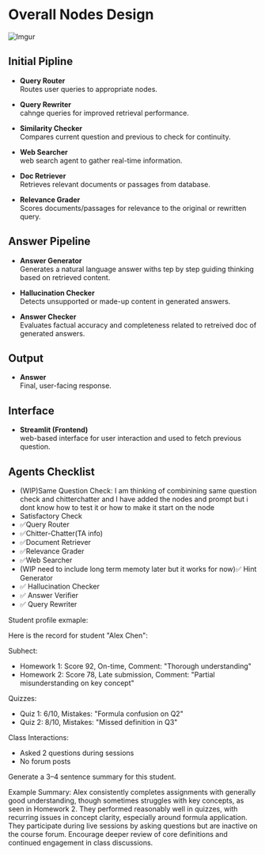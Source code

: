 # Overall Nodes Design

![Imgur](https://imgur.com/LXaHZG2.png)

## Initial Pipline

- **Query Router**  
  Routes user queries to appropriate nodes.

- **Query Rewriter**  
  cahnge queries for improved retrieval performance.

- **Similarity Checker**  
  Compares current question and previous to check for continuity.

- **Web Searcher**  
  web search agent to gather real-time information.

- **Doc Retriever**  
  Retrieves relevant documents or passages from database.

- **Relevance Grader**  
  Scores documents/passages for relevance to the original or rewritten query.

## Answer Pipeline

- **Answer Generator**  
  Generates a natural language answer withs tep by step guiding thinking based on retrieved content.

- **Hallucination Checker**  
  Detects unsupported or made-up content in generated answers.

- **Answer Checker**  
  Evaluates factual accuracy and completeness related to retreived doc of generated answers.

## Output

- **Answer**  
  Final, user-facing response.

## Interface

- **Streamlit (Frontend)**  
  web-based interface for user interaction and used to fetch previous question.


## Agents Checklist
- (WIP)Same Question Check: I am thinking of combinining same question check and chitterchatter and I have added the nodes and prompt but i dont know how to test it or how to make it start on the node
- Satisfactory Check
- ✅Query Router
- ✅Chitter-Chatter(TA info)
- ✅Document Retriever
- ✅Relevance Grader
- ✅Web Searcher
- (WIP need to include long term memoty later but it works for now)✅ Hint Generator
- ✅ Hallucination Checker
- ✅ Answer Verifier
- ✅ Query Rewriter

Student profile exmaple:

Here is the record for student "Alex Chen":

Subhect:
- Homework 1: Score 92, On-time, Comment: "Thorough understanding"
- Homework 2: Score 78, Late submission, Comment: "Partial misunderstanding on key concept"

Quizzes:
- Quiz 1: 6/10, Mistakes: "Formula confusion on Q2"
- Quiz 2: 8/10, Mistakes: "Missed definition in Q3"

Class Interactions:
- Asked 2 questions during sessions
- No forum posts

Generate a 3–4 sentence summary for this student.

Example Summary:
Alex consistently completes assignments with generally good understanding, though sometimes struggles with key concepts, as seen in Homework 2. 
They performed reasonably well in quizzes, with recurring issues in concept clarity, especially around formula application. 
They participate during live sessions by asking questions but are inactive on the course forum. 
Encourage deeper review of core definitions and continued engagement in class discussions.